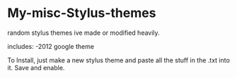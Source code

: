 # My-misc-Stylus-themes
random stylus themes ive made or modified heavily.

includes:
-2012 google theme

To Install, just make a new stylus theme and paste all the stuff in the .txt into it. Save and enable.
